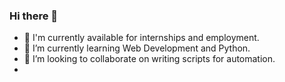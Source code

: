 ### Hi there 👋
<!--
- 🔭 I’m currently working on [100 Days of Code challenge](https://www.100daysofcode.com/)
- 🔭 I'm currently studying Computer Engineering at PUPR, Puerto Rico.
-->
- 🔭 I'm currently available for internships and employment.
- 🌱 I’m currently learning Web Development and Python.
- 👯 I’m looking to collaborate on writing scripts for automation.
- <!--
- 🤔 I’m looking for internships and employment.
-->
- 💬 Ask me about Unix-like systems like Arch Linux and Debian.
- 📫 How to reach me: victoroalvarez@protonmail.com | [victoroalvarez.com](victoroalvarez.com)
- ⚡ Fun fact: I like film noir cinema.
